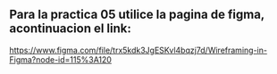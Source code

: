 ## Para la practica 05 utilice la pagina de figma, acontinuacion el link:
https://www.figma.com/file/trx5kdk3JgESKvl4bqzj7d/Wireframing-in-Figma?node-id=115%3A120
